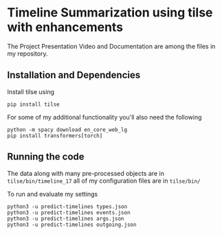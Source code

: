 # Timeline Summarization using tilse with enhancements

The Project Presentation Video and Documentation are among the files in my repository.

## Installation and Dependencies
Install tilse using
```
pip install tilse
```
For some of my additional functionality you'll also need the following
```
python -m spacy download en_core_web_lg
pip install transformers[torch]

```
## Running the code
The data along with many pre-processed objects are in `tilse/bin/timeline_17`
all of my configuration files are in `tilse/bin/`

To run and evaluate my settings 

```
python3 -u predict-timelines types.json
python3 -u predict-timelines events.json
python3 -u predict-timelines args.json
python3 -u predict-timelines outgoing.json

```



